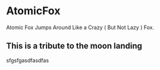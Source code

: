 # AtomicFox
Atomic Fox Jumps Around Like a Crazy ( But Not Lazy )  Fox.

## This is a tribute to the moon landing 

sfgsfgasdfasdfas
